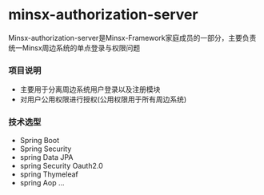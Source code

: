 # minsx-authorization-server
Minsx-authorization-server是Minsx-Framework家庭成员的一部分，主要负责统一Minsx周边系统的单点登录与权限问题

### 项目说明
+ 主要用于分离周边系统用户登录以及注册模块
+ 对用户公用权限进行授权(公用权限用于所有周边系统)

### 技术选型
+ Spring Boot
+ Spring Security
+ spring Data JPA
+ spring Security Oauth2.0
+ spring Thymeleaf
+ spring Aop
...



